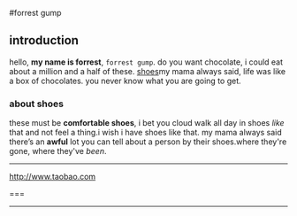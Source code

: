 #forrest gump

## introduction
hello, **my name is forrest**, `forrest gump`. do you want chocolate, i could eat about a million and a half of these. [shoes](http://www.taobao.com/)my mama always said, life was like a box of chocolates. you never know what you are going to get.


### about shoes
these must be  **comfortable shoes**, i bet you cloud walk all day in shoes _like_ that and not feel a thing.i wish i have shoes like that. my mama always said there’s an __awful__ lot you can tell about a person by their shoes.where they're gone, where they've *been*.

---

<http://www.taobao.com>

===

* * *







